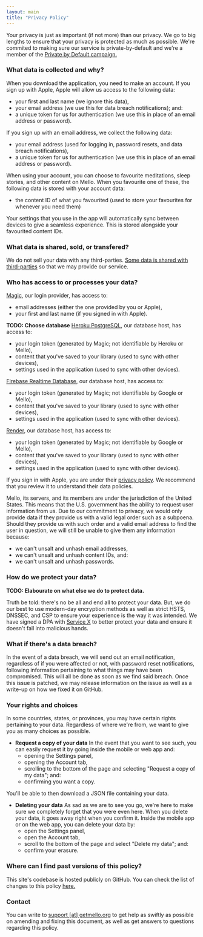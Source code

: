 ```yaml
---
layout: main
title: "Privacy Policy"
---
```


Your privacy is just as important (if not more) than our privacy. We go to big lengths to ensure that your privacy is protected as much as possible. We're commited to making sure our service is private-by-default and we're a member of the <a href="https://doamatto.xyz/projects/privacy-by-default">Private by Default campaign.</a>

### What data is collected and why?
When you download the application, you need to make an account. If you sign up with Apple, Apple will allow us access to the following data:
- your first and last name (we ignore this data),
- your email address (we use this for data breach notifications); and:
- a unique token for us for authentication (we use this in place of an email address or password).

If you sign up with an email address, we collect the following data:
- your email address (used for logging in, password resets, and data breach notifications),
- a unique token for us for authentication (we use this in place of an email address or password).

When using your account, you can choose to favourite meditations, sleep stories, and other content on Mello. When you favourite one of these, the following data is stored with your account data:
- the content ID of what you favourited (used to store your favourites for whenever you need them)

Your settings that you use in the app will automatically sync between devices to give a seamless experience. This is stored alongside your favourited content IDs.

### What data is shared, sold, or transfered?
We do not sell your data with any third-parties. [Some data is shared with third-parties](#who-has-access-to-or-processes-your-data) so that we may provide our service.

### Who has access to or processes your data?
[Magic](https://magic.link), our login provider, has access to:
- email addresses (either the one provided by you or Apple),
- your first and last name (if you signed in with Apple).

**TODO: Choose database**
[Heroku PostgreSQL](https://elements.heroku.com/addons/heroku-postgresql), our database host, has access to:
- your login token (generated by Magic; not identifiable by Heroku or Mello),
- content that you've saved to your library (used to sync with other devices),
- settings used in the application (used to sync with other devices).

[Firebase Realtime Database](https://firebase.google.com/products/realtime-database), our database host, has access to:
- your login token (generated by Magic; not identifiable by Google or Mello),
- content that you've saved to your library (used to sync with other devices),
- settings used in the application (used to sync with other devices).

[Render](https://render.com/), our database host, has access to:
- your login token (generated by Magic; not identifiable by Google or Mello),
- content that you've saved to your library (used to sync with other devices),
- settings used in the application (used to sync with other devices).

If you sign in with Apple, you are under their [privacy policy](https://www.apple.com/legal/privacy/en-ww/). We recommend that you review it to understand their data policies.

Mello, its servers, and its members are under the jurisdiction of the United States. This means that the U.S. government has the ability to request user information from us. Due to our commitment to privacy, we would only provide data if they provide us with a valid legal order such as a subpoena. Should they provide us with such order and a valid email address to find the user in question, we will still be unable to give them any information because:
- we can't unsalt and unhash email addresses,
- we can't unsalt and unhash content IDs, and:
- we can't unsalt and unhash passwords.

### How do we protect your data?
**TODO: Elabourate on what else we do to protect data.**

Truth be told: there's no be all and end all to protect your data. But, we do our best to use modern-day encryption methods as well as strict HSTS, DNSSEC, and CSP to ensure your experience is the way it was intended. We have signed a DPA with [Service X]() to better protect your data and ensure it doesn't fall into malicious hands.

### What if there's a data breach?
In the event of a data breach, we will send out an email notification, regardless of if you were affected or not, with password reset notifications, following information pertaining to what things may have been compromised. This will all be done as soon as we find said breach. Once this issue is patched, we may release information on the issue as well as a write-up on how we fixed it on GitHub.

### Your rights and choices
In some countries, states, or provinces, you may have certain rights pertaining to your data. Regardless of where we're from, we want to give you as many choices as possible.

- **Request a copy of your data** In the event that you want to see such, you can easily request it by going inside the mobile or web app and:
  - opening the Settings panel,
  - opening the Account tab,
  - scrolling to the bottom of the page and selecting "Request a copy of my data"; and:
  - confirming you want a copy.
  
You'll be able to then download a JSON file containing your data.

- **Deleting your data** As sad as we are to see you go, we're here to make sure we completely forget that you were even here. When you delete your data, it goes away right when you confirm it. Inside the mobile app or on the web app, you can delete your data by:
  - open the Settings panel,
  - open the Account tab,
  - scroll to the bottom of the page and select "Delete my data"; and:
  - confirm your erasure.

### Where can I find past versions of this policy?
This site's codebase is hosted publicly on GitHub. You can check the list of changes to this policy [here.](https://github.com/mello-app/static-website/blob/privacy.md)

### Contact
You can write to <a href="mailto:support@getmello.org">support [at] getmello.org</a> to get help as swiftly as possible on amending and fixing this document, as well as get answers to questions regarding this policy.
